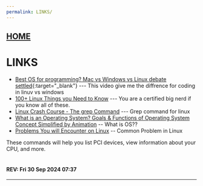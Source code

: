 ```yaml
---
permalink: LINKS/
---
```


## [HOME](../)

# LINKS

* [Best OS for programming? Mac vs Windows vs Linux debate settled](https://www.youtube.com/watch?v=AdygBbbEnco){:target="_blank"} ---
  This video give me the diffrence for coding in linuv vs windows
* [100+ Linux Things you Need to Know](https://www.youtube.com/watch?v=LKCVKw9CzFo&t) --- You are a certified big nerd if you know all of these. <br>
* [Linux Crash Course - The grep Command](https://www.youtube.com/watch?v=Tc_jntovCM0) --- Grep command for linux <br>
* [What is an Operating System? Goals & Functions of Operating System  Concept Simplified by Animation](https://www.youtube.com/watch?v=ACsLvXuaKxw) -- What is OS??
* [Problems You will Encounter on Linux](https://www.youtube.com/watch?v=S5qDCIn9yYQ) -- Common Problem in Linux
  
These commands will help you list PCI devices, view information about your CPU, and more.
<br>
<br>
#### REV: Fri 30 Sep 2024 07:37
<hr>
